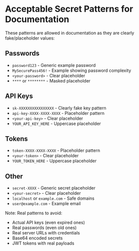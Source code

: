 # Acceptable Secret Patterns for Documentation

These patterns are allowed in documentation as they are clearly fake/placeholder values:

## Passwords
- `password123` - Generic example password
- `MySecurePass456!` - Example showing password complexity
- `<your-password>` - Clear placeholder
- `****` or `********` - Masked placeholder

## API Keys
- `sk-XXXXXXXXXXXXXXXX` - Clearly fake key pattern
- `api-key-XXXX-XXXX-XXXX` - Placeholder pattern
- `<your-api-key>` - Clear placeholder
- `YOUR_API_KEY_HERE` - Uppercase placeholder

## Tokens
- `token-XXXX-XXXX-XXXX` - Placeholder pattern
- `<your-token>` - Clear placeholder
- `YOUR_TOKEN_HERE` - Uppercase placeholder

## Other
- `secret-XXXX` - Generic secret placeholder
- `<your-secret>` - Clear placeholder
- `localhost` or `example.com` - Safe domains
- `user@example.com` - Example email

Note: Real patterns to avoid:
- Actual API keys (even expired ones)
- Real passwords (even old ones)
- Real server URLs with credentials
- Base64 encoded secrets
- JWT tokens with real payloads